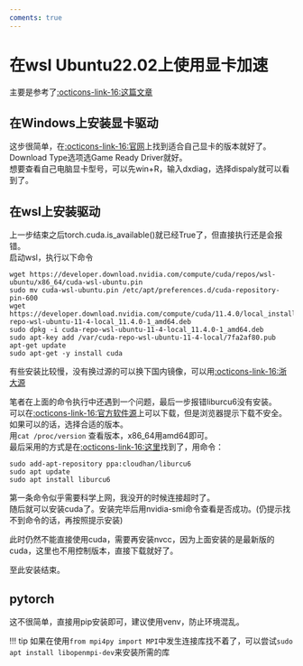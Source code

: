 ```yaml
---
coments: true
---
```

# 在wsl Ubuntu22.02上使用显卡加速

主要是参考了[:octicons-link-16:这篇文章](https://zhuanlan.zhihu.com/p/506477744)

## 在Windows上安装显卡驱动
这步很简单，在[:octicons-link-16:官网](https://www.nvidia.com/Download/index.aspx?lang=en-us)上找到适合自己显卡的版本就好了。  
Download Type选项选Game Ready Driver就好。  
想要查看自己电脑显卡型号，可以先win+R，输入dxdiag，选择dispaly就可以看到了。  

## 在wsl上安装驱动
上一步结束之后torch.cuda.is_available()就已经True了，但直接执行还是会报错。  
启动wsl，执行以下命令  
```shell
wget https://developer.download.nvidia.com/compute/cuda/repos/wsl-ubuntu/x86_64/cuda-wsl-ubuntu.pin
sudo mv cuda-wsl-ubuntu.pin /etc/apt/preferences.d/cuda-repository-pin-600
wget https://developer.download.nvidia.com/compute/cuda/11.4.0/local_installers/cuda-repo-wsl-ubuntu-11-4-local_11.4.0-1_amd64.deb
sudo dpkg -i cuda-repo-wsl-ubuntu-11-4-local_11.4.0-1_amd64.deb
sudo apt-key add /var/cuda-repo-wsl-ubuntu-11-4-local/7fa2af80.pub
apt-get update
sudo apt-get -y install cuda
```
有些安装比较慢，没有换过源的可以换下国内镜像，可以用[:octicons-link-16:浙大源](http://mirrors.zju.edu.cn/)  

笔者在上面的命令执行中还遇到一个问题，最后一步报错liburcu6没有安装。  
可以在[:octicons-link-16:官方软件源](https://packages.debian.org/bullseye/liburcu6)上可以下载，但是浏览器提示下载不安全。如果可以的话，选择合适的版本。  
用`cat /proc/version` 查看版本，x86_64用amd64即可。  
最后采用的方式是在[:octicons-link-16:这里](https://askubuntu.com/questions/1407962/unable-to-install-cuda-on-ubuntu-22-04-wsl2)找到了，用命令：  
```
sudo add-apt-repository ppa:cloudhan/liburcu6
sudo apt update
sudo apt install liburcu6
```
第一条命令似乎需要科学上网，我没开的时候连接超时了。  
随后就可以安装cuda了。安装完毕后用nvidia-smi命令查看是否成功。(仍提示找不到命令的话，再按照提示安装)

此时仍然不能直接使用cuda，需要再安装nvcc，因为上面安装的是最新版的cuda，这里也不用控制版本，直接下载就好了。  

至此安装结束。

## pytorch
这不很简单，直接用pip安装即可，建议使用venv，防止环境混乱。

!!! tip 
    如果在使用`from mpi4py import MPI`中发生连接库找不着了，可以尝试`sudo apt install libopenmpi-dev`来安装所需的库